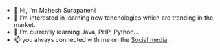 - 👋 Hi, I’m Mahesh Surapaneni
- 👀 I’m interested in learning new tehcnologies which are trending in the market. 
- 🌱 I’m currently learning Java, PHP, Python...
- 📫 you always connected with me on the <a href="https://twitter.com/urssurapaneni">Social media</a>.



